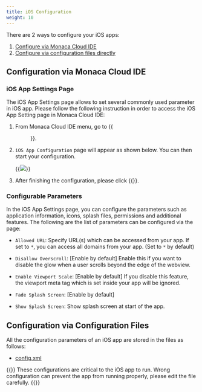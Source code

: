 ```yaml
---
title: iOS Configuration
weight: 10
---
```


There are 2 ways to configure your iOS apps:

1. [Configure via Monaca Cloud IDE](#configuration-via-monaca-cloud-ide)
2. [Configure via configuration files directly](#configuration-via-configuration-files)

##  Configuration via Monaca Cloud IDE

### iOS App Settings Page

The iOS App Settings page allows to set several commonly used parameter
in iOS app. Please follow the following instruction in order to access
the iOS App Setting page in Monaca Cloud IDE:

1.  From Monaca Cloud IDE menu, go to {{<menu menu1="Configure" menu2="App Settings for iOS">}}.

2.  `iOS App Configuration` page will appear as shown below. You can
    then start your configuration.

    {{<img src="/images/reference/config/ios/settings.png">}}

3.  After finishing the configuration, please click {{<guilabel name="Save">}}.

### Configurable Parameters

In the iOS App Settings page, you can configure the parameters such as
application information, icons, splash files, permissions and additional
features. The following are the list of parameters can be configured via
the page:

-   `Allowed URL`: Specify URL(s) which can be accessed from your app.
    If set to `*`, you can access all domains from your app. (Set to `*`
    by default)

-   `Disallow Overscroll`: [Enable by default] Enable this if you want
    to disable the glow when a user scrolls beyond the edge of the
    webview.

-   `Enable Viewport Scale`: [Enable by default] If you disable this
    feature, the viewport meta tag which is set inside your app will be
    ignored.
-   `Fade Splash Screen`: [Enable by default]

-   `Show Splash Screen`: Show splash screen at start of the app.

##  Configuration via Configuration Files

All the configuration parameters of an iOS app are stored in the files
as follows:

- [config.xml](../config_xml/)

{{<note>}}
  These configurations are critical to the iOS app to run. Wrong configuration can prevent the app from running properly, please edit the file carefully.
{{</note>}}
